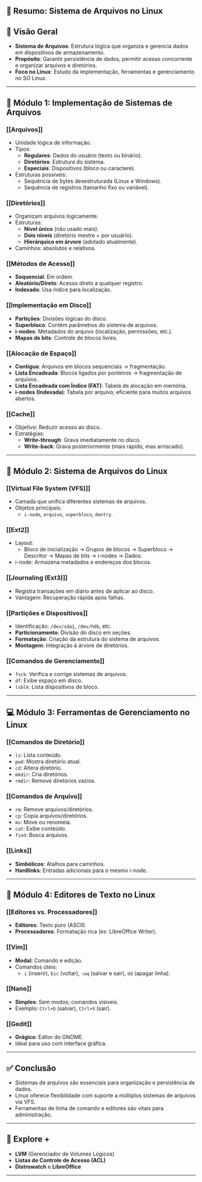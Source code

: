 ## 📘 Resumo: Sistema de Arquivos no Linux

## 📌 Visão Geral
- **Sistema de Arquivos**: Estrutura lógica que organiza e gerencia dados em dispositivos de armazenamento.
- **Propósito**: Garantir persistência de dados, permitir acesso concorrente e organizar arquivos e diretórios.
- **Foco no Linux**: Estudo da implementação, ferramentas e gerenciamento no SO Linux.

---

## 🧠 Módulo 1: Implementação de Sistemas de Arquivos

### [[Arquivos]]
- Unidade lógica de informação.
- Tipos:
  - **Regulares**: Dados do usuário (texto ou binário).
  - **Diretórios**: Estrutura do sistema.
  - **Especiais**: Dispositivos (bloco ou caractere).
- Estruturas possíveis:
  - Sequência de bytes desestruturada (Linux e Windows).
  - Sequência de registros (tamanho fixo ou variável).

### [[Diretórios]]
- Organizam arquivos logicamente.
- Estruturas:
  - **Nível único** (não usado mais).
  - **Dois níveis** (diretório mestre + por usuário).
  - **Hierárquico em árvore** (adotado atualmente).
- Caminhos: absolutos e relativos.

### [[Métodos de Acesso]]
- **Sequencial**: Em ordem.
- **Aleatório/Direto**: Acesso direto a qualquer registro.
- **Indexado**: Usa índice para localização.

### [[Implementação em Disco]]
- **Partições**: Divisões lógicas do disco.
- **Superbloco**: Contém parâmetros do sistema de arquivos.
- **i-nodes**: Metadados do arquivo (localização, permissões, etc.).
- **Mapas de bits**: Controle de blocos livres.

### [[Alocação de Espaço]]
- **Contígua**: Arquivos em blocos sequenciais → fragmentação.
- **Lista Encadeada**: Blocos ligados por ponteiros → fragmentação de arquivos.
- **Lista Encadeada com Índice (FAT)**: Tabela de alocação em memória.
- **i-nodes (Indexada)**: Tabela por arquivo; eficiente para muitos arquivos abertos.

### [[Cache]]
- Objetivo: Reduzir acesso ao disco.
- Estratégias:
  - **Write-through**: Grava imediatamente no disco.
  - **Write-back**: Grava posteriormente (mais rápido, mas arriscado).

---

## 🐧 Módulo 2: Sistema de Arquivos do Linux

### [[Virtual File System (VFS)]]
- Camada que unifica diferentes sistemas de arquivos.
- Objetos principais:
  - `i-node`, `arquivo`, `superbloco`, `dentry`.

### [[Ext2]]
- Layout:
  - Bloco de inicialização → Grupos de blocos → Superbloco → Descritor → Mapas de bits → i-nodes → Dados.
- i-node: Armazena metadados e endereços dos blocos.

### [[Journaling (Ext3)]]
- Registra transações em diário antes de aplicar ao disco.
- Vantagem: Recuperação rápida após falhas.

### [[Partições e Dispositivos]]
- Identificação: `/dev/sda1`, `/dev/hdb`, etc.
- **Particionamento**: Divisão do disco em seções.
- **Formatação**: Criação da estrutura do sistema de arquivos.
- **Montagem**: Integração à árvore de diretórios.

### [[Comandos de Gerenciamento]]
- `fsck`: Verifica e corrige sistemas de arquivos.
- `df`: Exibe espaço em disco.
- `lsblk`: Lista dispositivos de bloco.

---

## 💻 Módulo 3: Ferramentas de Gerenciamento no Linux

### [[Comandos de Diretório]]
- `ls`: Lista conteúdo.
- `pwd`: Mostra diretório atual.
- `cd`: Altera diretório.
- `mkdir`: Cria diretórios.
- `rmdir`: Remove diretórios vazios.

### [[Comandos de Arquivo]]
- `rm`: Remove arquivos/diretórios.
- `cp`: Copia arquivos/diretórios.
- `mv`: Move ou renomeia.
- `cat`: Exibe conteúdo.
- `find`: Busca arquivos.

### [[Links]]
- **Simbólicos**: Atalhos para caminhos.
- **Hardlinks**: Entradas adicionais para o mesmo i-node.

---

## 📝 Módulo 4: Editores de Texto no Linux

### [[Editores vs. Processadores]]
- **Editores**: Texto puro (ASCII).
- **Processadores**: Formatação rica (ex: LibreOffice Writer).

### [[Vim]]
- **Modal**: Comando e edição.
- Comandos úteis:
  - `i` (inserir), `Esc` (voltar), `:wq` (salvar e sair), `dd` (apagar linha).

### [[Nano]]
- **Simples**: Sem modos; comandos visíveis.
- Exemplo: `Ctrl+O` (salvar), `Ctrl+X` (sair).

### [[Gedit]]
- **Grágico**: Editor do GNOME.
- Ideal para uso com interface gráfica.

---

## ✅ Conclusão
- Sistemas de arquivos são essenciais para organização e persistência de dados.
- Linux oferece flexibilidade com suporte a múltiplos sistemas de arquivos via VFS.
- Ferramentas de linha de comando e editores são vitais para administração.

---

## 🔗 Explore +
- **LVM** (Gerenciador de Volumes Lógicos)
- **Listas de Controle de Acesso (ACL)**
- **Distrowatch** e **LibreOffice**

---
